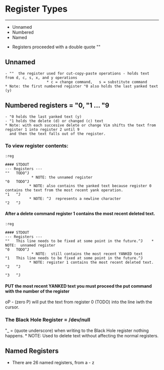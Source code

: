 # Register Types
--------------
- Unnamed
- Numbered
- Named


* Registers proceeded with a double quote  ""

##  Unnamed
    - ""  the register used for cut-copy-paste operations - holds text from d, c, s, x, and y operations
                       * c = change command,   s = substitute command
    * Note: the first numbered register "0 also holds the last yanked text (y)


## Numbered registers = "0, "1 ... "9  

    - "0 holds the last yanked text (y)
    - "1 holds the delete (d) or changed (c) text
    * Note: with each succesive delete or change Vim shifts the text from register 1 into register 2 until 9 
      and then the text falls out of the register.


### To view register contents:

```
:reg

#### STDOUT
--- Registers ---
""   TODO^J    
            * NOTE: the unnamed register
"0   TODO^J 
           * NOTE: also contains the yanked text because register 0 contains the text from the most recent yank operation.
"1   ^J    
           * NOTE: ^J  represents a newline character
"2   ^J
```

#### After a delete command register 1 contains the most recent deleted text.

```
:reg

#### STDOUT
--- Registers ---
""   This line needs to be fixed at some point in the future.^J    * NOTE:  unnamed register
"0   TODO^J
            * NOTE:  still contains the most recent YANKED text
"1   This line needs to be fixed at some point in the future.^J
           * NOTE: register 1 contains the most recent deleted text.
"2   ^J

"3   ^J
```

#### PUT the most recent YANKED text you must proceed the put command with the number of the register

oP  - (zero P) will put the text from register 0 (TODO) into the line iwth the cursor.


### The Black Hole Register   = /dev/null

"_     = (quote underscore)  when writing to the Black Hole register nothing happens.
         * NOTE: Used to delete text without affecting the normal registers.



## Named Registers

 - There are 26 named registers, from a - z





